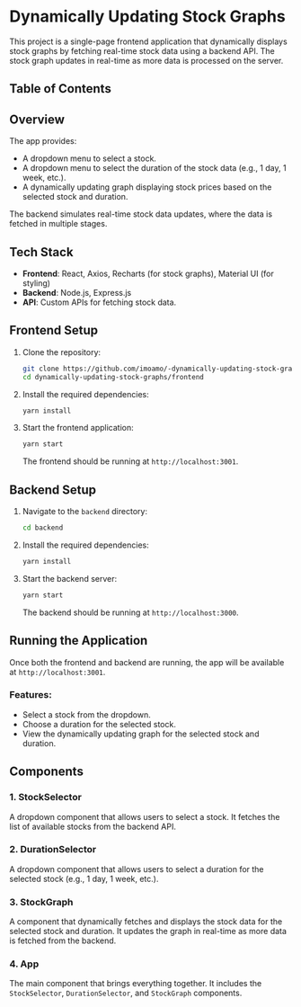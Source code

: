 
# Dynamically Updating Stock Graphs

This project is a single-page frontend application that dynamically displays stock graphs by fetching real-time stock data using a backend API. The stock graph updates in real-time as more data is processed on the server.

## Table of Contents


## Overview

The app provides:
- A dropdown menu to select a stock.
- A dropdown menu to select the duration of the stock data (e.g., 1 day, 1 week, etc.).
- A dynamically updating graph displaying stock prices based on the selected stock and duration.

The backend simulates real-time stock data updates, where the data is fetched in multiple stages.

## Tech Stack

- **Frontend**: React, Axios, Recharts (for stock graphs), Material UI (for styling)
- **Backend**: Node.js, Express.js
- **API**: Custom APIs for fetching stock data.

## Frontend Setup

1. Clone the repository:
   ```bash
   git clone https://github.com/imoamo/-dynamically-updating-stock-graphs.git
   cd dynamically-updating-stock-graphs/frontend
   ```

2. Install the required dependencies:
   ```bash
   yarn install
   ```

3. Start the frontend application:
   ```bash
   yarn start
   ```

   The frontend should be running at `http://localhost:3001`.

## Backend Setup

1. Navigate to the `backend` directory:
   ```bash
   cd backend
   ```

2. Install the required dependencies:
   ```bash
   yarn install
   ```

3. Start the backend server:
   ```bash
   yarn start
   ```

   The backend should be running at `http://localhost:3000`.

## Running the Application

Once both the frontend and backend are running, the app will be available at `http://localhost:3001`.

### Features:
- Select a stock from the dropdown.
- Choose a duration for the selected stock.
- View the dynamically updating graph for the selected stock and duration.


## Components

### 1. **StockSelector**
A dropdown component that allows users to select a stock. It fetches the list of available stocks from the backend API.

### 2. **DurationSelector**
A dropdown component that allows users to select a duration for the selected stock (e.g., 1 day, 1 week, etc.).

### 3. **StockGraph**
A component that dynamically fetches and displays the stock data for the selected stock and duration. It updates the graph in real-time as more data is fetched from the backend.

### 4. **App**
The main component that brings everything together. It includes the `StockSelector`, `DurationSelector`, and `StockGraph` components.


